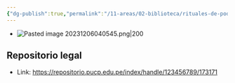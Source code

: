```yaml
---
{"dg-publish":true,"permalink":"/11-areas/02-biblioteca/rituales-de-poder-en-lima-1735-1828/","noteIcon":""}
---
```


- ![Pasted image 20231206040545.png|200](/img/user/10%20Entrada%20%F0%9F%9B%92/%F0%9F%92%BE%20Adjuntos/Pasted%20image%2020231206040545.png)
## Repositorio legal
- Link: https://repositorio.pucp.edu.pe/index/handle/123456789/173171